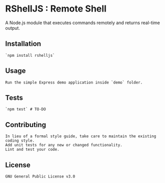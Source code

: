 RShellJS : Remote Shell
========

A Node.js module that executes commands remotely and returns real-time output.

## Installation

	`npm install rshelljs`

## Usage

	Run the simple Express demo application inside `demo` folder.

## Tests

	`npm test` # TO-DO

## Contributing

	In lieu of a formal style guide, take care to maintain the existing coding style.
	Add unit tests for any new or changed functionality.
	Lint and test your code.

## License
	GNU General Public License v3.0
